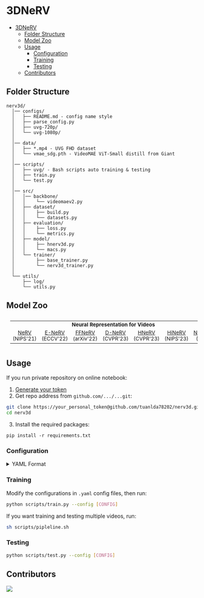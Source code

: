 # 3DNeRV
- [3DNeRV](#3dnerv)
  - [Folder Structure](#folder-structure)
  - [Model Zoo](#model-zoo)
  - [Usage](#usage)
    - [Configuration](#configuration)
    - [Training](#training)
    - [Testing](#testing)
  - [Contributors](#contributors)

## Folder Structure

```
nerv3d/
  │── configs/ 
  │   ├── README.md - config name style
  │   ├── parse_config.py
  │   ├── uvg-720p/ 
  │   └── uvg-1080p/ 
  │
  │── data/
  │   ├── *.mp4 - UVG FHD dataset
  │   └── vmae_sdg.pth - VideoMAE ViT-Small distill from Giant
  │
  │── scripts/
  │   ├── uvg/ - Bash scripts auto training & testing 
  │   ├── train.py 
  │   └── test.py 
  │
  │── src/
  │   │── backbone/
  │   │    └── videomaev2.py
  │   ├── dataset/ 
  │   │    ├── build.py
  │   │    └── datasets.py
  │   ├── evaluation/ 
  │   │    ├── loss.py
  │   │    └── metrics.py  
  │   ├── model/ 
  │   │    ├── hnerv3d.py
  │   │    └── macs.py  
  │   └── trainer/ 
  │        ├── base_trainer.py
  │        └── nerv3d_trainer.py
  │ 
  └── utils/
      ├── log/ 
      └── utils.py
```
## Model Zoo 
<summary></summary>

<table style="margin-left:auto;margin-right:auto;font-size:1.4vw;padding:10px 10px;text-align:center;vertical-align:center;">
  <tr>
    <td colspan="7" style="font-weight:bold;">Neural Representation for Videos</td>
  </tr>
  <tr>
    <td><a href="https://github.com/tuanlda78202/CVP/blob/main/configs/u2net/README.md">NeRV</a> (NIPS'21)</td>
    <td><a href="https://github.com/tuanlda78202/CVP/blob/main/configs/dis/README.md">E-NeRV</a> (ECCV'22)</td>
    <td><a href="https://github.com/tuanlda78202/CVP/blob/main/configs/dis/README.md">FFNeRV</a> (arXiv'22)</td>
    <td><a href="https://github.com/tuanlda78202/CVP/blob/main/configs/dis/README.md">D-NeRV</a> (CVPR'23)</td>
    <td><a href="https://github.com/tuanlda78202/CVP/blob/main/configs/dis/README.md">HNeRV</a> (CVPR'23)</td>
    <td><a href="https://github.com/tuanlda78202/CVP/blob/main/configs/dis/README.md">HiNeRV</a> (NIPS'23)</td>
    <td><a href="https://github.com/tuanlda78202/CVP/blob/main/configs/dis/README.md">NeRV3D</a> (Ours)</td>
  </tr>
</table>

## Usage

If you run private repository on online notebook:
1. [Generate your token](https://github.com/settings/tokens)
2. Get repo address from `github.com/.../...git`: 
```bash
git clone https://your_personal_token@github.com/tuanlda78202/nerv3d.git
cd nerv3d
```
3. Install the required packages:
```
pip install -r requirements.txt
```
<!-- pipreqs for get requirements.txt -->
### Configuration

<details>

<summary>YAML Format</summary>

```yaml
# Intel Xeon Platinum 9282 + NVIDIA A100-PCIE-40GB Config
dataloader:
  type: build_dataloader

  args:
    name: "uvghd30"
    data_path: "data/beauty.mp4"                       
    crop_size: [720, 1280]                             
    num_workers: 6                                     # CPU

    batch_size: 2                                      # MEMORY
    frame_interval: 4                                  # MEMORY

metrics:
  type: psnr_batch

  args:
    batch_size: 2                                   # MEMORY  
    frame_interval: 4                               # MEMORY

arch:
  type: HNeRVMae

  args:
    img_size: [720, 1280] 
    frame_interval: 4                   # MEMORY      
    
    embed_dim: 8 
    embed_size: [9, 16]
    decode_dim: 662

    lower_kernel: 1
    upper_kernel: 5
    scales: [5, 4, 2, 2]
    reduce: 3
    lower_width: 6

    ckpt_path: "data/vmae_sdg.pth"

loss:
  type: loss_fn

  args:
    loss_type: "L2"
    batch_average: False

optimizer:
  type: Adam

  args: 
    lr: 0.001 
    betas: [0.9, 0.99]

lr_scheduler:
  type: CosineAnnealingLR

  args:
    T_max: 20000     
    eta_min: 0.000001

trainer:
  resume: False 
  
  epochs: 300
  valid_period: 10

  save_dir: saved/
  save_period: 100
  verbosity: 1

  visual_tool: wandb
  mode: "online"
  project: nerv3d
  api_key_file: "./config/api/tuanlda78202"
  entity: tuanlda78202
  name: "beauty-720p_12M"                         
```

</details>

### Training
Modify the configurations in `.yaml` config files, then run:

```bash
python scripts/train.py --config [CONFIG]
```

If you want training and testing multiple videos, run:
```bash
sh scripts/pipleline.sh
```

### Testing
```bash
python scripts/test.py --config [CONFIG]
```

## Contributors 
<a href="https://github.com/tuanlda78202/MLR/graphs/contributors">
<img src="https://contrib.rocks/image?repo=tuanlda78202/MLR" /></a>
</a>
